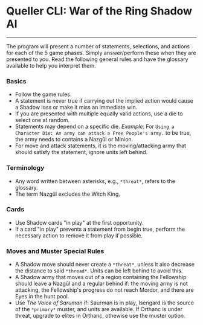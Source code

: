 # Queller CLI: War of the Ring Shadow AI

---

The program will present a number of statements, selections, and
actions for each of the 5 game phases. Simply answer/perform these when
they are presented to you. Read the following general rules and have the
glossary available to help you interpret them.

### Basics
- Follow the game rules.
- A statement is never true if carrying out the implied action would cause a
  Shadow loss or make it miss an immediate win.
- If you are presented with multiple equally valid actions, use a die to select
  one at random.
- Statements may depend on a specific die. *Example*: For `Using a Character
  Die: An army can attack a Free People's army.` to be true, the army needs to
  contains a Nazgûl or Minion.
- For move and attack statements, it is the moving/attacking army that should
  satisfy the statement, ignore units left behind.

### Terminology
- Any word written between asterisks, e.g., `*threat*`, refers to the glossary.
- The term Nazgûl excludes the Witch King.

### Cards
- Use Shadow cards "in play" at the first opportunity.
- If a card "in play" prevents a statement from begin true, perform the
  necessary action to remove it from play if possible.

### Moves and Muster Special Rules
- A Shadow move should never create a `*threat*`, unless it also decrease the
  distance to said `*thread*`. Units can be left behind to avoid this.
- A Shadow army that moves out of a region containing the Fellowship should
  leave a Nazgûl and a regular behind if: the moving army is not attacking, the
  Fellowship's progress do not reach Mordor, and there are Eyes in the hunt pool.
- Use *The Voice of Saruman* if: Saurman is in play, Isengard is the source of
  the `*primary*` muster, and units are available. If Orthanc is under threat,
  upgrade to elites in Orthanc, othewise use the muster option.
